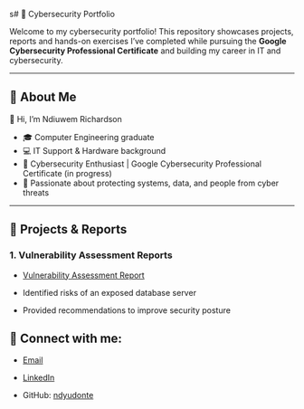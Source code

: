 s# 🔐 Cybersecurity Portfolio  

Welcome to my cybersecurity portfolio! This repository showcases projects, reports and hands-on exercises I’ve completed while pursuing the **Google Cybersecurity Professional Certificate** and building my career in IT and cybersecurity.  

---

## 📌 About Me  
👋 Hi, I’m Ndiuwem Richardson  
- 🎓 Computer Engineering graduate  
- 💻 IT Support & Hardware background  
- 🔐 Cybersecurity Enthusiast | Google Cybersecurity Professional Certificate (in progress)  
- 🌱 Passionate about protecting systems, data, and people from cyber threats  

---

## 📂 Projects & Reports  

### 1. Vulnerability Assessment Reports  
  - [Vulnerability Assessment Report](https://github.com/ndyudonte/vulnerability-assessment-database-server)

  - Identified risks of an exposed database server  
  - Provided recommendations to improve security posture  

<h2> 🤳 Connect with me:</h2>

- [Email](mailto:ndyrichardson@yahoo.com)

- [LinkedIn](https://www.linkedin.com/in/ndiuwem-richardson)

- GitHub: [ndyudonte](https://github.com/ndyudonte/ndyudonte)



<!--
**joshmadakor1/joshmadakor1** is a ✨ _special_ ✨ repository because its `README.md` (this file) appears on your GitHub profile.

Here are some ideas to get you started:

- 🔭 I’m currently working on ...
- 🌱 I’m currently learning ...
- 👯 I’m looking to collaborate on ...
- 🤔 I’m looking for help with ...
- 💬 Ask me about ...
- 📫 How to reach me: ...
- 😄 Pronouns: ...
- ⚡ Fun fact: ...
-->
